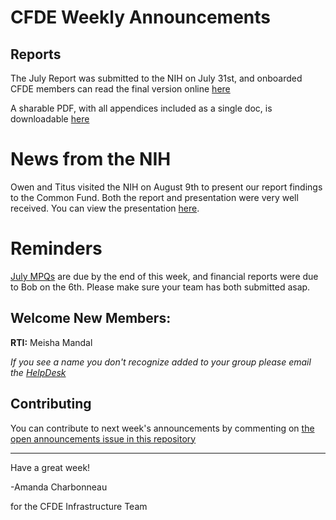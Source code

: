 # CFDE Weekly Announcements

## Reports

The July Report was submitted to the NIH on July 31st, and onboarded CFDE members can read the final version online [here](https://docs.google.com/document/d/1AfBJ6bzkOqGUodSEKtNyWjl2zKdwZw7ixWssmKX8p84/edit?usp=sharing0)

A sharable PDF, with all appendices included as a single doc, is downloadable [here](https://drive.google.com/a/ucdavis.edu/file/d/1acqvkUkQEj2Hxyim4CSBNYY3ViwenIaf/view?usp=sharing)

# News from the NIH

Owen and Titus visited the NIH on August 9th to present our report findings to the Common Fund. Both the report and presentation were very well received. You can view the presentation [here](https://osf.io/dvc9q/).

# Reminders

[July MPQs](https://forms.gle/X34gApZGSb8qQZ368) are due by the end of this week, and financial reports were due to Bob on the 6th. Please make sure your team has both submitted asap.

## Welcome New Members:

**RTI:** Meisha Mandal

*If you see a name you don't recognize added to your group please email the [HelpDesk](mailto:autohelp+int+851+6545985337373134556@CFDE.groups.io )*

## Contributing

You can contribute to next week's announcements by commenting on [the open
announcements issue in this repository](https://github.com/nih-cfde/announcements/issues?utf8=%E2%9C%93&q=is%3Aissue+is%3Aopen+Announcements)

---

Have a great week!

-Amanda Charbonneau

for the CFDE Infrastructure Team
